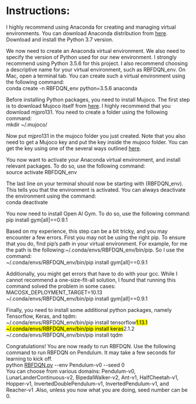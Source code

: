 <h1 class="code-line" data-line-start=0 data-line-end=1 ><a id="Instructions_0"></a>Instructions:</h1>
<p class="has-line-data" data-line-start="2" data-line-end="3">I highly recommend using Anaconda for creating and managing virtual environments. You can download Anaconda distribution from <a href="https://www.anaconda.com/distribution/#download-section">here</a>. Download and install the Python 3.7 version.</p>
<p class="has-line-data" data-line-start="4" data-line-end="6">We now need to create an Anaconda virtual environment. We also need to specify the version of Python used for our new environment. I strongly recommend using Python 3.5.6 for this project. I also recommend choosing a descriptive name for your virtual environment, such as RBFDQN_env. On Mac, open a terminal tab. You can create such a virtual environment using the following command:<br>
conda create -n RBFDQN_env python=3.5.6 anaconda</p>
<p class="has-line-data" data-line-start="7" data-line-end="9">Before installing Python packages, you need to install Mujoco. The first step is to download Mujoco itself from <a href="https://www.roboti.us/index.html">here</a>. I highly recommend that you download mjpro131. You need to create a folder using the following command:<br>
mkdir ~/.mujoco/</p>
<p class="has-line-data" data-line-start="10" data-line-end="11">Now put mjpro131 in the mujoco folder you just created. Note that you also need to get a Mujoco key and put the key inside the mujoco folder. You can get the key using one of the several ways outlined <a href="https://www.roboti.us/license.html">here</a>.</p>
<p class="has-line-data" data-line-start="12" data-line-end="14">You now want to activate your Anaconda virtual environment, and install relevant packages. To do so, use the following command:<br>
source activate RBFDQN_env</p>
<p class="has-line-data" data-line-start="15" data-line-end="17">The last line on your terminal should now be starting with (RBFDQN_env). This tells you that the environment is activated. You can always deactivate the environment using the command:<br>
conda deactivate</p>
<p class="has-line-data" data-line-start="18" data-line-end="20">You now need to install Open AI Gym. To do so, use the following command:<br>
pip install gym[all]==0.9.1</p>
<p class="has-line-data" data-line-start="21" data-line-end="23">Based on my experience, this step can be a bit tricky, and you may encounter a few errors. First you may not be using the right pip. To ensure that you do, find pip’s path in your virtual environment. For example, for me the path is the following:~/.conda/envs/RBFDQN_env/bin/pip. So I use the command:<br>
~/.conda/envs/RBFDQN_env/bin/pip install gym[all]==0.9.1</p>
<p class="has-line-data" data-line-start="24" data-line-end="26">Additionally, you might get errors that have to do with your gcc. While I cannot recommend a one-size-fit-all solution, I found that running this command solved the problem in some cases:<br>
MACOSX_DEPLOYMENT_TARGET=10.13  ~/.conda/envs/RBFDQN_env/bin/pip install gym[all]==0.9.1</p>
<p class="has-line-data" data-line-start="27" data-line-end="31">Finally, you need to install some additional python packages, namely Tensorflow, Keras, and tqdm:<br>
~/.conda/envs/RBFDQN_env/bin/pip install tensorflow<mark>1.13.1<br>
~/.conda/envs/RBFDQN_env/bin/pip install keras</mark>2.1.2<br>
~/.conda/envs/RBFDQN_env/bin/pip install tqdm</p>
<p class="has-line-data" data-line-start="32" data-line-end="35">Congratulations! You are now ready to run RBFDQN. Use the following command to run RBFDQN on Pendulum. It may take a few seconds for learning to kick off.<br>
python <a href="http://RBFDQN.py">RBFDQN.py</a> --env Pendulum-v0 --seed 0<br>
You can choose from various domains: Pendulum-v0, LunarLanderContinuous-v2, BipedalWalker-v2, Ant-v1, HalfCheetah-v1, Hopper-v1, InvertedDoublePendulum-v1, InvertedPendulum-v1, and Reacher-v1 .Also, unless you now what you are doing, seed number can be 0.</p>